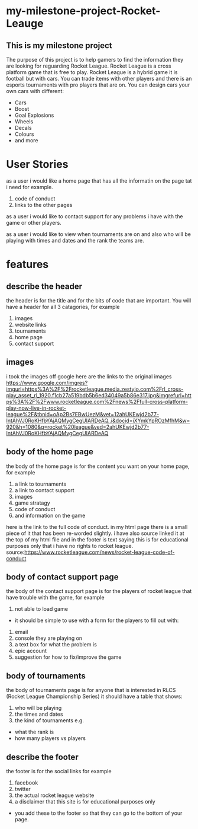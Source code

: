 # my-milestone-project-Rocket-Leauge
## This is my milestone project
The purpose of this project is to help gamers to find the information they are looking for reguarding Rocket League. 
Rocket League is a cross platform game that is free to play. 
Rocket League is a hybrid game it is football but with cars.
You can trade items with other players and there is an esports tournaments with pro players that are on.
You can design cars your own cars with different:
- Cars
- Boost
- Goal Explosions 
- Wheels 
- Decals
- Colours 
- and more

# User Stories
as a user i would like a home page that has all the informatin on the page tat i need for example.
1. code of conduct
1. links to the other pages

as a user i would like to contact support for any problems i have with the game or other players.

as a user i would like to view when tournaments are on and also who will be playing with times and dates and the rank the teams are.

# features
## describe the header 
the header is for the title and for the bits of code that are important. You will have a header for all 3 catagories,
for example
1. images
1. website links
1. tournaments
1. home page
1. contact support

## images 
i took the images off google here are the links to the original images
https://www.google.com/imgres?imgurl=https%3A%2F%2Frocketleague.media.zestyio.com%2Frl_cross-play_asset_rl_1920.f1cb27a519bdb5b6ed34049a5b86e317.jpg&imgrefurl=https%3A%2F%2Fwww.rocketleague.com%2Fnews%2Ffull-cross-platform-play-now-live-in-rocket-league%2F&tbnid=oAp2Bs7EBwUezM&vet=12ahUKEwjd2b77-IntAhVJ0RoKHfbYAjAQMygCegUIARDeAQ..i&docid=iXYmkYpROzMfhM&w=920&h=1080&q=rocket%20league&ved=2ahUKEwjd2b77-IntAhVJ0RoKHfbYAjAQMygCegUIARDeAQ
## body of the home page 
the body of the home page is for the content you want on your home page, for example 
1. a link to tournaments
1. a link to contact support 
1. images 
1. game stratagy 
1. code of conduct
1. and information on the game

here is the link to the full code of conduct. in my html page there is a small piece of it that has been re-worded slightly.
i have also source linked it at the top of my html file and in the footer is text saying this is for educational purposes only that i 
have no rights to rocket league.
source:https://www.rocketleague.com/news/rocket-league-code-of-conduct

## body of contact support page 
the body of the contact support page is for the players of rocket league that have trouble with the game, for example
1. not able to load game
- it should be simple to use with a form for the players to fill out with:
1. email
1. console they are playing on
1. a text box for what the problem is
1. epic account 
1. suggestion for how to fix/improve the game

## body of tournaments 
the body of tournaments page is for anyone that is interested in RLCS (Rocket League Championship Series) 
it should have a table that shows:
1. who will be playing
1. the times and dates 
1. the kind of tournaments e.g. 
- what the rank is
- how many players vs players

## describe the footer 
the footer is for the social links for example
1. facebook
1. twitter
1. the actual rocket league website
1. a disclaimer that this site is for educational purposes only 
- you add these to the footer so that they can go to the bottom of your page.





